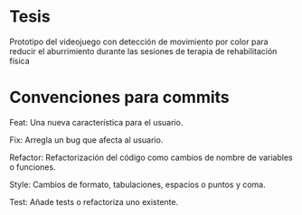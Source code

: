# Tesis
Prototipo del videojuego con detección de movimiento por color para reducir el aburrimiento durante las sesiones de terapia de rehabilitación física

# Convenciones para commits
Feat: Una nueva característica para el usuario.

Fix: Arregla un bug que afecta al usuario.

Refactor: Refactorización del código como cambios de nombre de variables o funciones.

Style: Cambios de formato, tabulaciones, espacios o puntos y coma.

Test: Añade tests o refactoriza uno existente.
